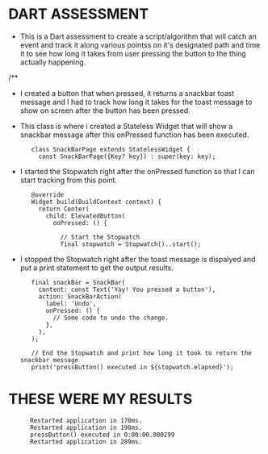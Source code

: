 # DART ASSESSMENT

* This is a Dart assessment to create a script/algorithm that will catch an event and track it along various pointss on it's designated path and time it to see how       long it takes from user pressing the button to the thing actually happening.

/**
 * I created a button that when pressed, it returns a snackbar toast message and I had to track how long it takes for the toast message to show on screen after the        button has been pressed.
 
 * This class is where i created a Stateless Widget that will show a snackbar message after this onPressed function has been executed.

          class SnackBarPage extends StatelessWidget {
            const SnackBarPage({Key? key}) : super(key: key);

 * I started the Stopwatch right after the onPressed function so that I can start tracking from this point.

          @override
          Widget build(BuildContext context) {
            return Center(
              child: ElevatedButton(
                onPressed: () {

                  // Start the Stopwatch
                  final stopwatch = Stopwatch()..start();

 * I stopped the Stopwatch right after the toast message is dispalyed and put a print statement to get the output results.

          final snackBar = SnackBar(
            content: const Text('Yay! You pressed a button'),
            action: SnackBarAction(
              label: 'Undo',
              onPressed: () {
                // Some code to undo the change.
              },
            ),
          );

          // End the Stopwatch and print how long it took to return the snackbar message
          print('pressButton() executed in ${stopwatch.elapsed}');

# THESE WERE MY RESULTS 

          Restarted application in 170ms.
          Restarted application in 198ms.
          pressButton() executed in 0:00:00.000299
          Restarted application in 289ms.

